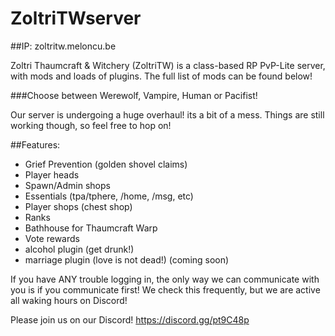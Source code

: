 # ZoltriTWserver

##IP: zoltritw.meloncu.be

Zoltri Thaumcraft & Witchery (ZoltriTW) is a class-based RP PvP-Lite server, with mods and loads of plugins. The full list of mods can be found below!

###Choose between Werewolf, Vampire, Human or Pacifist!

Our server is undergoing a huge overhaul! its a bit of a mess. Things are still working though, so feel free to hop on!


##Features:

- Grief Prevention (golden shovel claims)
- Player heads
- Spawn/Admin shops
- Essentials (tpa/tphere, /home, /msg, etc)
- Player shops (chest shop)
- Ranks
- Bathhouse for Thaumcraft Warp
- Vote rewards
- alcohol plugin (get drunk!)
- marriage plugin (love is not dead!) (coming soon)


If you have ANY trouble logging in, the only way we can communicate with you is if you communicate first! We check this frequently, but we are active all waking hours on Discord!


Please join us on our Discord! https://discord.gg/pt9C48p
